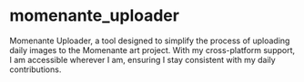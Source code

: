 # momenante_uploader

Momenante Uploader, a tool designed to simplify the process of uploading daily images to the Momenante art project. With my cross-platform support, I am accessible wherever I am, ensuring I stay consistent with my daily contributions. 

